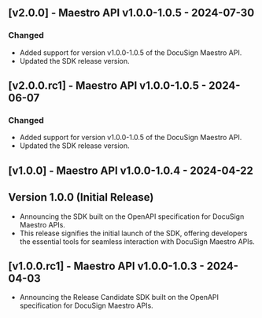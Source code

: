 ## [v2.0.0] - Maestro API v1.0.0-1.0.5 - 2024-07-30
### Changed
- Added support for version v1.0.0-1.0.5 of the DocuSign Maestro API.
- Updated the SDK release version.

## [v2.0.0.rc1] - Maestro API v1.0.0-1.0.5 - 2024-06-07
### Changed
- Added support for version v1.0.0-1.0.5 of the DocuSign Maestro API.
- Updated the SDK release version.

## [v1.0.0] - Maestro API v1.0.0-1.0.4 - 2024-04-22
## Version 1.0.0 (Initial Release)
- Announcing the SDK built on the OpenAPI specification for DocuSign Maestro APIs.
- This release signifies the initial launch of the SDK, offering developers the essential tools for seamless interaction with DocuSign Maestro APIs.

## [v1.0.0.rc1] - Maestro API v1.0.0-1.0.3 - 2024-04-03
- Announcing the Release Candidate SDK built on the OpenAPI specification for DocuSign Maestro APIs.
